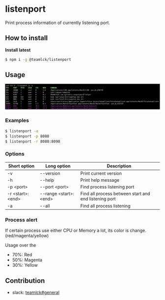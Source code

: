 # listenport

Print process information of currently listening port.

## How to install

**Install latest**
```bash
$ npm i -g @teamlck/listenport
```

## Usage

![listenport-result](docs/listenport-result.png)

### Examples
```bash
$ listenport -a
$ listenport -p 8080
$ listenport -r 8080:8090
```

### Options

|Short option|Long option|Description|
|------------|-----------|-----------|
|-v|--version|Print current version|
|-h|--help|Print help message|
|-p \<port\>|--port \<port\>|Find process listening port|
|-r \<start\>:\<end\>|--range \<start\>:\<end\>|Find all process between start and end listening port|
|-a|--all|Find all process listening| 

### Process alert

If certain process use either CPU or Memory a lot, its color is change. (red/magenta/yellow)

Usage over the
  * 70%: Red
  * 50%: Magenta
  * 30%: Yellow

## Contribution
   
* slack: [teamlck#general](https://teamlck.slack.com/messages/CCPLB4X16)
